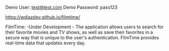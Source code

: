 Demo User: test@test.com
Demo Password: pass123

https://wdiazdev.github.io/filmtime/

FilmTime: -Under Development - The application allows users to search for their favorite movies and TV shows, as well as save their favorites in a secure way that is unique to the user's authentication. FilmTime provides real-time data that updates every day.
